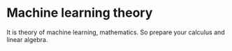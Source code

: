 # Machine learning theory
It is theory of machine learning, mathematics. So prepare your calculus and linear algebra.

